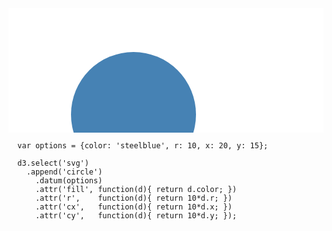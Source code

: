 <svg width="860" height="340">
  <rect fill="white" width="860" height="340"></rect>
  <circle cx="200" cy="170" r="100" fill="steelblue"></circle>
</svg>

```
  var options = {color: 'steelblue', r: 10, x: 20, y: 15};

  d3.select('svg')
    .append('circle')
      .datum(options)
      .attr('fill', function(d){ return d.color; })
      .attr('r',    function(d){ return 10*d.r; })
      .attr('cx',   function(d){ return 10*d.x; })
      .attr('cy',   function(d){ return 10*d.y; });
```
